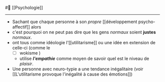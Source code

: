#🌱  [[Psychologie]]

---
- Sachant que chaque personne à son *propre* [[développement psycho-affectif]] alors
- c'est pourquoi on ne peut pas dire que les gens *normaux* soient **justes** *normaux*.
- ont tous comme idéologie l'[[utilitarisme]] ou une idée en extension de celle-ci (comme le 
	- [ ] wokisme )
	- utilise ***l'empathie*** comme moyen de savoir quel est le niveau de *plaisir*.
- Une personne avec neuro-typie a une tendance inégalitaire (voir [[L'utilitarisme provoque l'inégalité à cause des émotions]])
